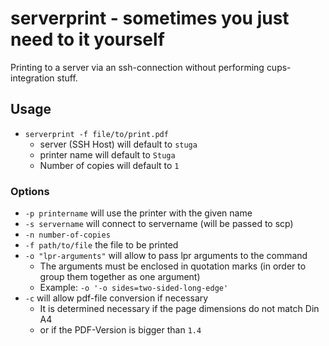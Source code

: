 # serverprint - sometimes you just need to it yourself

Printing to a server via an ssh-connection without performing
cups-integration stuff.

## Usage

- `serverprint -f file/to/print.pdf`
  - server (SSH Host) will default to `stuga`
  - printer name will default to `Stuga`
  - Number of copies will default to `1`

### Options

- `-p printername` will use the printer with the given name
- `-s servername` will connect to servername (will be passed to scp)
- `-n number-of-copies`
- `-f path/to/file` the file to be printed
- `-o "lpr-arguments"` will allow to pass lpr arguments to the command
  - The arguments must be enclosed in quotation marks (in order to group them together as one argument)
  - Example: `-o '-o sides=two-sided-long-edge'`
- `-c` will allow pdf-file conversion if necessary
  - It is determined necessary if the page dimensions do not match Din A4
  - or if the PDF-Version is bigger than `1.4`

[1]: https://rightsrestricted.com
